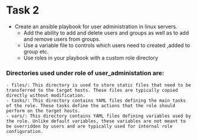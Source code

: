 # Task 2
- Create an ansible playbook for user administration in linux servers.
	- Add the ability to add and delete users and groups as well as to add and remove users from groups.
	- Use a variable file to controls which users need to created ,added to group etc.
	- Use roles in your playbook with a custom role directory
### Directories used under role of user_administation are:
	- files/: This directory is used to store static files that need to be transferred to the target hosts. These files are typically copied directly without modification.
	- tasks/: This directory contains YAML files defining the main tasks of the role. These tasks define the actions that the role should perform on the target hosts.
	- vars/: This directory contains YAML files defining variables used by the role. Unlike default variables, these variables are not meant to be overridden by users and are typically used for internal role configuration.

